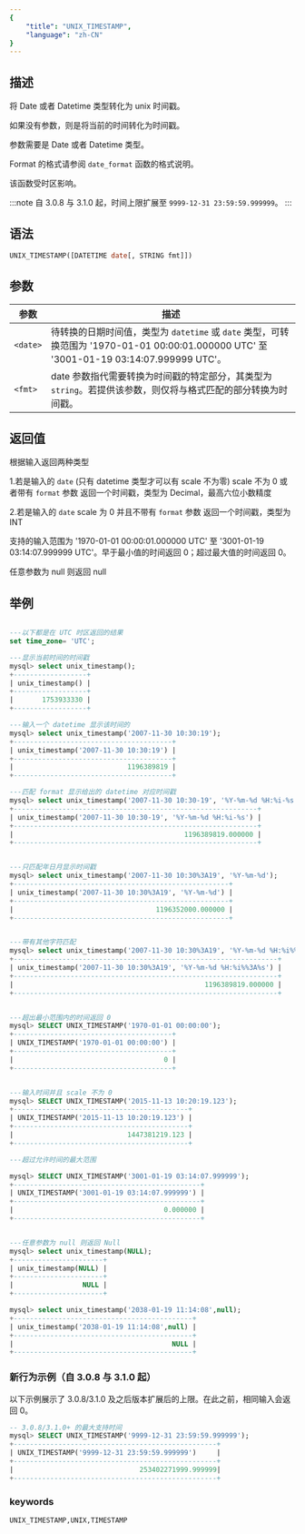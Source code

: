 ```yaml
---
{
    "title": "UNIX_TIMESTAMP",
    "language": "zh-CN"
}
---
```


## 描述

将 Date 或者 Datetime 类型转化为 unix 时间戳。

如果没有参数，则是将当前的时间转化为时间戳。

参数需要是 Date 或者 Datetime 类型。

Format 的格式请参阅 `date_format` 函数的格式说明。

该函数受时区影响。

:::note
自 3.0.8 与 3.1.0 起，时间上限扩展至 `9999-12-31 23:59:59.999999`。
:::


## 语法

```sql
UNIX_TIMESTAMP([DATETIME date[, STRING fmt]])

```

## 参数

| 参数 | 描述 |
| -- | -- | 
| `<date>` | 待转换的日期时间值，类型为 `datetime` 或 `date` 类型，可转换范围为 '1970-01-01 00:00:01.000000 UTC' 至 '3001-01-19 03:14:07.999999 UTC'。|
| `<fmt>` | date 参数指代需要转换为时间戳的特定部分，其类型为 `string`。若提供该参数，则仅将与格式匹配的部分转换为时间戳。 |

## 返回值
根据输入返回两种类型

1.若是输入的 `date` (只有 datetime 类型才可以有 scale 不为零) scale 不为 0 或者带有 `format` 参数
返回一个时间戳，类型为 Decimal，最高六位小数精度

2.若是输入的 `date` scale 为 0 并且不带有 `format` 参数
返回一个时间戳，类型为 INT

支持的输入范围为 '1970-01-01 00:00:01.000000 UTC' 至 '3001-01-19 03:14:07.999999 UTC'。早于最小值的时间返回 0；超过最大值的时间返回 0。

任意参数为 null 则返回 null

## 举例

```sql

---以下都是在 UTC 时区返回的结果
set time_zone= 'UTC';

---显示当前时间的时间戳
mysql> select unix_timestamp();
+------------------+
| unix_timestamp() |
+------------------+
|       1753933330 |
+------------------+

---输入一个 datetime 显示该时间的
mysql> select unix_timestamp('2007-11-30 10:30:19');
+---------------------------------------+
| unix_timestamp('2007-11-30 10:30:19') |
+---------------------------------------+
|                            1196389819 |
+---------------------------------------+

---匹配 format 显示给出的 datetime 对应时间戳
mysql> select unix_timestamp('2007-11-30 10:30-19', '%Y-%m-%d %H:%i-%s');
+------------------------------------------------------------+
| unix_timestamp('2007-11-30 10:30-19', '%Y-%m-%d %H:%i-%s') |
+------------------------------------------------------------+
|                                          1196389819.000000 |
+------------------------------------------------------------+


---只匹配年日月显示时间戳
mysql> select unix_timestamp('2007-11-30 10:30%3A19', '%Y-%m-%d');
+-----------------------------------------------------+
| unix_timestamp('2007-11-30 10:30%3A19', '%Y-%m-%d') |
+-----------------------------------------------------+
|                                   1196352000.000000 |
+-----------------------------------------------------+


---带有其他字符匹配
mysql> select unix_timestamp('2007-11-30 10:30%3A19', '%Y-%m-%d %H:%i%%3A%s');
+-----------------------------------------------------------------+
| unix_timestamp('2007-11-30 10:30%3A19', '%Y-%m-%d %H:%i%%3A%s') |
+-----------------------------------------------------------------+
|                                               1196389819.000000 |
+-----------------------------------------------------------------+


---超出最小范围内的时间返回 0
mysql> SELECT UNIX_TIMESTAMP('1970-01-01 00:00:00');
+---------------------------------------+
| UNIX_TIMESTAMP('1970-01-01 00:00:00') |
+---------------------------------------+
|                                     0 |
+---------------------------------------+


---输入时间并且 scale 不为 0
mysql> SELECT UNIX_TIMESTAMP('2015-11-13 10:20:19.123');
+-------------------------------------------+
| UNIX_TIMESTAMP('2015-11-13 10:20:19.123') |
+-------------------------------------------+
|                            1447381219.123 |
+-------------------------------------------+

---超过允许时间的最大范围

mysql> SELECT UNIX_TIMESTAMP('3001-01-19 03:14:07.999999');
+----------------------------------------------+
| UNIX_TIMESTAMP('3001-01-19 03:14:07.999999') |
+----------------------------------------------+
|                                     0.000000 |
+----------------------------------------------+


---任意参数为 null 则返回 Null
mysql> select unix_timestamp(NULL);
+----------------------+
| unix_timestamp(NULL) |
+----------------------+
|                 NULL |
+----------------------+

mysql> select unix_timestamp('2038-01-19 11:14:08',null);
+--------------------------------------------+
| unix_timestamp('2038-01-19 11:14:08',null) |
+--------------------------------------------+
|                                       NULL |
+--------------------------------------------+

```

### 新行为示例（自 3.0.8 与 3.1.0 起）

以下示例展示了 3.0.8/3.1.0 及之后版本扩展后的上限。在此之前，相同输入会返回 0。

```sql
-- 3.0.8/3.1.0+ 的最大支持时间
mysql> SELECT UNIX_TIMESTAMP('9999-12-31 23:59:59.999999');
+--------------------------------------------------+
| UNIX_TIMESTAMP('9999-12-31 23:59:59.999999')     |
+--------------------------------------------------+
|                               253402271999.999999|
+--------------------------------------------------+
```

### keywords

    UNIX_TIMESTAMP,UNIX,TIMESTAMP
